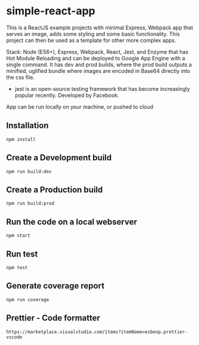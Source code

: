 # simple-react-app

This is a ReactJS example projects with minimal Express, Webpack app that serves an image, adds some styling and some basic functionality. This project can then be used as a template for other more complex apps.

Stack: Node (ES6+), Express, Webpack, React, Jest, and Enzyme that has Hot Module Reloading and can be deployed to Google App Engine with a single command. It has dev and prod builds, where the prod build outputs a minified, uglified bundle where images are encoded in Base64 directly into the css file.

- jest is an open-source testing framework that has become increasingly popular recently. Developed by Facebook.

App can be run locally on your machine, or pushed to cloud

## Installation

    npm install

## Create a Development build

    npm run build:dev

## Create a Production build

    npm run build:prod

## Run the code on a local webserver

    npm start

## Run test

    npm test

## Generate coverage report

    npm run coverage

## Prettier - Code formatter

    https://marketplace.visualstudio.com/items?itemName=esbenp.prettier-vscode
